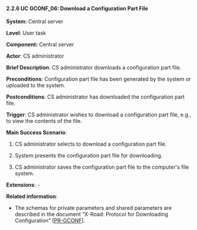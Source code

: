 #### 2.2.6 UC GCONF\_06: Download a Configuration Part File

**System**: Central server

**Level**: User task

**Component:** Central server

**Actor**: CS administrator

**Brief Description**: CS administrator downloads a configuration part
file.

**Preconditions**: Configuration part file has been generated by the
system or uploaded to the system.

**Postconditions**: CS administrator has downloaded the configuration
part file.

**Trigger**: CS administrator wishes to download a configuration part
file, e.g., to view the contents of the file.

**Main Success Scenario**:

1.  CS administrator selects to download a configuration part file.

2.  System presents the configuration part file for downloading.

3.  CS administrator saves the configuration part file to the computer's
    file system.

**Extensions**: -

**Related information**:

-   The schemas for private parameters and shared parameters are
    described in the document “X-Road: Protocol for Downloading
    Configuration” \[[PR-GCONF](#Ref_PR-GCONF)\].